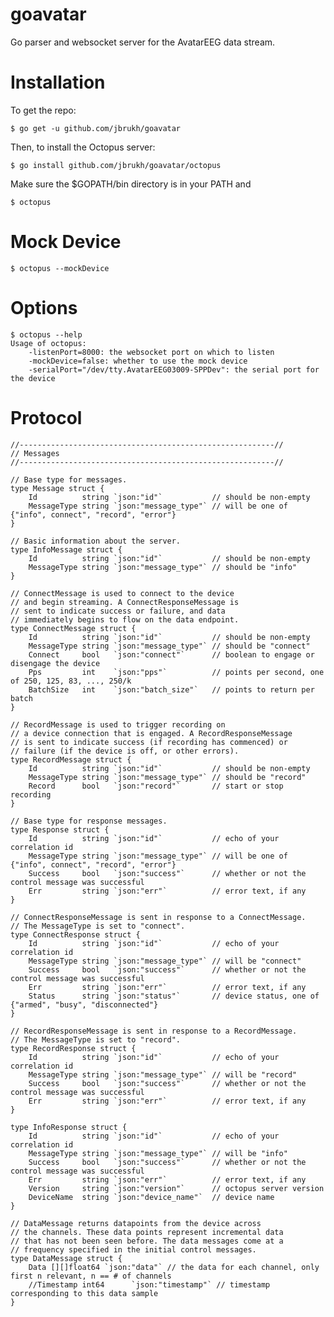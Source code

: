 goavatar
========

Go parser and websocket server for the AvatarEEG data stream.

Installation
============

To get the repo:

    $ go get -u github.com/jbrukh/goavatar

Then, to install the Octopus server:

    $ go install github.com/jbrukh/goavatar/octopus

Make sure the $GOPATH/bin directory is in your PATH and

    $ octopus

Mock Device
===========

    $ octopus --mockDevice
    
Options
=======

    $ octopus --help
    Usage of octopus:
        -listenPort=8000: the websocket port on which to listen
        -mockDevice=false: whether to use the mock device
        -serialPort="/dev/tty.AvatarEEG03009-SPPDev": the serial port for the device

Protocol
========

    //---------------------------------------------------------//
    // Messages
    //---------------------------------------------------------//
    
    // Base type for messages.
    type Message struct {
        Id          string `json:"id"`           // should be non-empty
    	MessageType string `json:"message_type"` // will be one of {"info", connect", "record", "error"}
    }
    
    // Basic information about the server.
    type InfoMessage struct {
    	Id          string `json:"id"`           // should be non-empty
    	MessageType string `json:"message_type"` // should be "info"
    }
    
    // ConnectMessage is used to connect to the device
    // and begin streaming. A ConnectResponseMessage is 
    // sent to indicate success or failure, and data
    // immediately begins to flow on the data endpoint.
    type ConnectMessage struct {
    	Id          string `json:"id"`           // should be non-empty
    	MessageType string `json:"message_type"` // should be "connect"
    	Connect     bool   `json:"connect"`      // boolean to engage or disengage the device
    	Pps         int    `json:"pps"`          // points per second, one of 250, 125, 83, ..., 250/k
    	BatchSize   int    `json:"batch_size"`   // points to return per batch
    }
    
    // RecordMessage is used to trigger recording on
    // a device connection that is engaged. A RecordResponseMessage
    // is sent to indicate success (if recording has commenced) or
    // failure (if the device is off, or other errors).
    type RecordMessage struct {
    	Id          string `json:"id"`           // should be non-empty
    	MessageType string `json:"message_type"` // should be "record"
    	Record      bool   `json:"record"`       // start or stop recording
    }
    
    // Base type for response messages.
    type Response struct {
    	Id          string `json:"id"`           // echo of your correlation id
    	MessageType string `json:"message_type"` // will be one of {"info", connect", "record", "error"}
    	Success     bool   `json:"success"`      // whether or not the control message was successful
    	Err         string `json:"err"`          // error text, if any
    }
    
    // ConnectResponseMessage is sent in response to a ConnectMessage.
    // The MessageType is set to "connect".
    type ConnectResponse struct {
    	Id          string `json:"id"`           // echo of your correlation id
    	MessageType string `json:"message_type"` // will be "connect"
    	Success     bool   `json:"success"`      // whether or not the control message was successful
    	Err         string `json:"err"`          // error text, if any
    	Status      string `json:"status"`       // device status, one of {"armed", "busy", "disconnected"}
    }
    
    // RecordResponseMessage is sent in response to a RecordMessage.
    // The MessageType is set to "record".
    type RecordResponse struct {
    	Id          string `json:"id"`           // echo of your correlation id
    	MessageType string `json:"message_type"` // will be "record"
    	Success     bool   `json:"success"`      // whether or not the control message was successful
    	Err         string `json:"err"`          // error text, if any
    }
    
    type InfoResponse struct {
    	Id          string `json:"id"`           // echo of your correlation id
    	MessageType string `json:"message_type"` // will be "info"
    	Success     bool   `json:"success"`      // whether or not the control message was successful
    	Err         string `json:"err"`          // error text, if any
    	Version     string `json:"version"`      // octopus server version
    	DeviceName  string `json:"device_name"`  // device name
    }
    
    // DataMessage returns datapoints from the device across 
    // the channels. These data points represent incremental data
    // that has not been seen before. The data messages come at a 
    // frequency specified in the initial control messages.
    type DataMessage struct {
    	Data [][]float64 `json:"data"` // the data for each channel, only first n relevant, n == # of channels
    	//Timestamp int64      `json:"timestamp"` // timestamp corresponding to this data sample
    }
